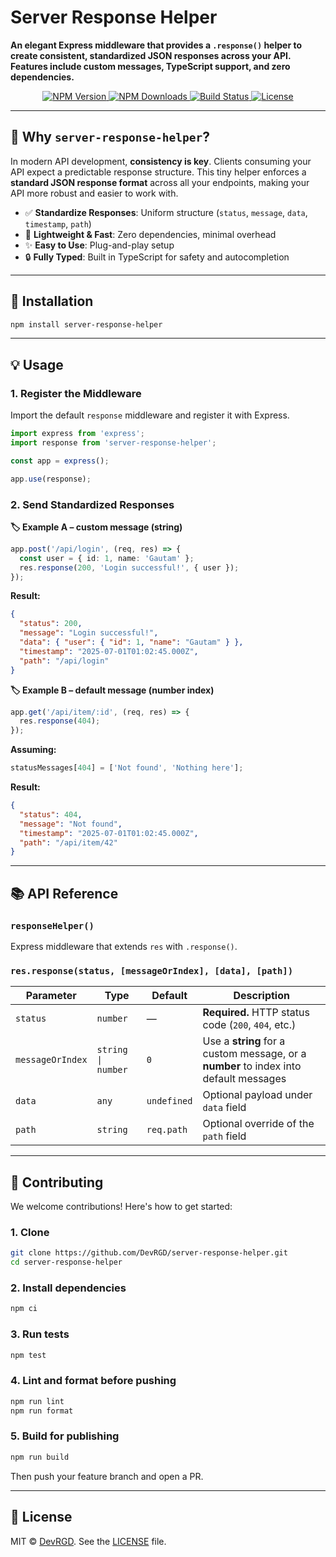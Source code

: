 # Server Response Helper

<p align="left">
  <strong>
    An elegant Express middleware that provides a <code>.response()</code> helper to create consistent, standardized JSON responses across your API. Features include custom messages, TypeScript support, and zero dependencies.
  </strong>
</p>

<p align="center">
  <a href="https://www.npmjs.com/package/server-response-helper" target="_blank">
    <img src="https://img.shields.io/npm/v/server-response-helper?style=for-the-badge&logo=npm&logoColor=white&color=indigo" alt="NPM Version">
  </a>
  <a href="https://www.npmjs.com/package/server-response-helper" target="_blank">
    <img src="https://img.shields.io/npm/dm/server-response-helper?style=for-the-badge&logo=npm&logoColor=white&color=teal" alt="NPM Downloads">
  </a>
  <a href="https://github.com/DevRGD/server-response-helper/actions/workflows/ci.yml" target="_blank">
    <img src="https://img.shields.io/github/actions/workflow/status/DevRGD/server-response-helper/release.yml?branch=main&style=for-the-badge&logo=github&logoColor=white&color=indigo" alt="Build Status">
  </a>
  <a href="LICENSE" target="_blank">
    <img src="https://img.shields.io/npm/l/server-response-helper?style=for-the-badge&logo=files&logoColor=white&color=teal" alt="License">
  </a>
</p>

---

## 🤔 Why `server-response-helper`?

In modern API development, **consistency is key**. Clients consuming your API expect a predictable response structure. This tiny helper enforces a **standard JSON response format** across all your endpoints, making your API more robust and easier to work with.

- ✅ **Standardize Responses**: Uniform structure (`status`, `message`, `data`, `timestamp`, `path`)
- 🚀 **Lightweight & Fast**: Zero dependencies, minimal overhead
- ✨ **Easy to Use**: Plug-and-play setup
- 🔒 **Fully Typed**: Built in TypeScript for safety and autocompletion

---

## 🚀 Installation

```bash
npm install server-response-helper
```

---

## 💡 Usage

### 1. Register the Middleware

Import the default `response` middleware and register it with Express.

```ts
import express from 'express';
import response from 'server-response-helper';

const app = express();

app.use(response);
```

### 2. Send Standardized Responses

**🏷️ Example A – custom message (string)**

```ts
app.post('/api/login', (req, res) => {
  const user = { id: 1, name: 'Gautam' };
  res.response(200, 'Login successful!', { user });
});
```

**Result:**

```json
{
  "status": 200,
  "message": "Login successful!",
  "data": { "user": { "id": 1, "name": "Gautam" } },
  "timestamp": "2025-07-01T01:02:45.000Z",
  "path": "/api/login"
}
```

**🏷️ Example B – default message (number index)**

```ts
app.get('/api/item/:id', (req, res) => {
  res.response(404);
});
```

**Assuming:**

```ts
statusMessages[404] = ['Not found', 'Nothing here'];
```

**Result:**

```json
{
  "status": 404,
  "message": "Not found",
  "timestamp": "2025-07-01T01:02:45.000Z",
  "path": "/api/item/42"
}
```

---

## 📚 API Reference

### `responseHelper()`

Express middleware that extends `res` with `.response()`.

### `res.response(status, [messageOrIndex], [data], [path])`

| Parameter        | Type               | Default     | Description                                                                           |
| ---------------- | ------------------ | ----------- | ------------------------------------------------------------------------------------- |
| `status`         | `number`           | —           | **Required.** HTTP status code (`200`, `404`, etc.)                                   |
| `messageOrIndex` | `string \| number` | `0`         | Use a **string** for a custom message, or a **number** to index into default messages |
| `data`           | `any`              | `undefined` | Optional payload under `data` field                                                   |
| `path`           | `string`           | `req.path`  | Optional override of the `path` field                                                 |

---

## 🤝 Contributing

We welcome contributions! Here's how to get started:

### 1. Clone

```bash
git clone https://github.com/DevRGD/server-response-helper.git
cd server-response-helper
```

### 2. Install dependencies

```bash
npm ci
```

### 3. Run tests

```bash
npm test
```

### 4. Lint and format before pushing

```bash
npm run lint
npm run format
```

### 5. Build for publishing

```bash
npm run build
```

Then push your feature branch and open a PR.

---

## 📜 License

MIT © [DevRGD](https://github.com/DevRGD). See the [LICENSE](LICENSE) file.
